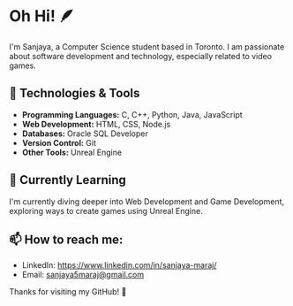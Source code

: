 # Oh Hi! 🪶
I'm Sanjaya, a Computer Science student based in Toronto. I am passionate about software development and technology, especially related to video games.

## 🔧 Technologies & Tools
- **Programming Languages:** C, C++, Python, Java, JavaScript
- **Web Development:** HTML, CSS, Node.js
- **Databases:** Oracle SQL Developer
- **Version Control:** Git
- **Other Tools:** Unreal Engine

<!--
## 🚀 Projects
Here are a few projects I'm proud of:
- [Project 1]: Brief description and link
- [Project 2]: Brief description and link
- [Project 3]: Brief description and link
-->

## 🌱 Currently Learning

I'm currently diving deeper into Web Development and Game Development, exploring ways to create games using Unreal Engine.

<!--
## 💬 Let's Connect
I'm always open to collaborating on interesting projects. Whether it's about [Specific Collaboration Interests] or just grabbing a virtual coffee, feel free to reach out.
-->

## 📫 **How to reach me:**
- LinkedIn: <https://www.linkedin.com/in/sanjaya-maraj/>
- Email: sanjaya5maraj@gmail.com

Thanks for visiting my GitHub! 🚀
